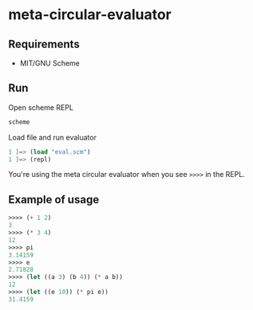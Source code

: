 # meta-circular-evaluator

## Requirements

* MIT/GNU Scheme

## Run

Open scheme REPL

```bash
scheme
```

Load file and run evaluator

```scheme
1 ]=> (load "eval.scm")
1 ]=> (repl)
```

You're using the meta circular evaluator when you see `>>>>` in the REPL.

## Example of usage

```scheme
>>>> (+ 1 2)
3
>>>> (* 3 4)
12
>>>> pi
3.14159
>>>> e
2.71828
>>>> (let ((a 3) (b 4)) (* a b))
12
>>>> (let ((e 10)) (* pi e))
31.4159
```
